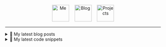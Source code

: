 <p align="center">
  <a href="https://avestura.dev/profile"><img src='https://github.com/avestura/avestura/raw/master/illustrations/me.svg?sanitize=true' alt="Me" title="Me" height='55px'/></a>　
  <a href="https://avestura.dev/"><img src='https://github.com/avestura/avestura/raw/master/illustrations/blog.svg?sanitize=true' alt="Blog" title="Blog" height='55px'/></a>　
  <a href="https://avestura.dev/projects/"><img src='https://github.com/avestura/avestura/raw/master/illustrations/projects.svg?sanitize=true' alt="Projects" title="Projects" height='55px'/></a>　
</p>
<hr>
<details>
  <summary>📝 My latest blog posts</summary>
  
<ul>
<li><a href="https://avestura.dev/blog/hide-a-photo-inside-another-photo">Hiding a photo inside another photo</a></li><li><a href="https://avestura.dev/blog/ideal-programming-language">An opinion on what's a good general-purpose programming language</a></li><li><a href="https://avestura.dev/blog/what-is-the-type-of-type">What is the type of Type?</a></li><li><a href="https://avestura.dev/blog/versioning-microservices-projects">Versioning microservices in GitLab monorepos and polyrepos</a></li><li><a href="https://avestura.dev/blog/change-visibility-in-massive-github-orgs">How to change visibility in massive GitHub organizations like EpicGames?</a></li><li><a href="https://avestura.dev/blog/run-tor-with-powershell">Using Tor outside of the Tor Browser</a></li>
</ul>
</details>

<details>
  <summary>📘 My latest code snippets</summary>

<ul>
<li><a href="https://avestura.dev/snippet/devops/gitlab/fast-cache">Fast cache for node_modules</a></li><li><a href="https://avestura.dev/snippet/devops/gitlab/update-gpg-keys">Update Gitlab GPG keys</a></li><li><a href="https://avestura.dev/snippet/linux/systemd-service">systemd service</a></li><li><a href="https://avestura.dev/snippet/data/postgres-fa-with-data">Postgresql with Fa locale and predefined tables</a></li><li><a href="https://avestura.dev/snippet/cert-chain-order">Cert chain order and commands</a></li><li><a href="https://avestura.dev/snippet/devops/argocd">ArgoCD</a></li><li><a href="https://avestura.dev/snippet/devops/docker/browse-container">Browse content of container</a></li><li><a href="https://avestura.dev/snippet/devops/git/filter-repo-sample">Rewrite git history with filter-repo (sample)</a></li><li><a href="https://avestura.dev/snippet/devops/git/sha-latest-commit">SHA of latest commit</a></li><li><a href="https://avestura.dev/snippet/devops/git/temp-ssl-off">Turn SSL verify off for local</a></li>
</ul>
</details>
